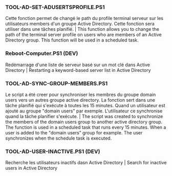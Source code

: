 ### TOOL-AD-SET-ADUSERTSPROFILE.PS1
Cette fonction permet de changé le path du profile terminal serveur sur les utilisateurs members d'un groupe Active Directory.
Cette fonction sera utiliser dans une tâches planifié. | This function allows you to change the path of the terminal server
profile on users who are members of an Active Directory group. This function will be used in a scheduled task.

### Reboot-Computer.PS1 (DEV)
Redémarrage d'une liste de serveur basé sur un mot clé dans Active Directory | Restarting a keyword-based server list in Active Directory

### TOOL-AD-SYNC-GROUP-MEMBERS.PS1
Le script a été creer pour synchroniser les membres du groupe domain users vers un autres groupe active directory.
La fonction sert dans une tâche planifié qui s'exécute à toutes les 15 minutes. Quand un utilisateur est ajouté au
groupe "domain users" par exemple. L'utilisateur ce synchronise quand la tâche planifier s'exécute. | The script was
created to synchronize the members of the domain users group to another active directory group. The function is used 
in a scheduled task that runs every 15 minutes. When a user is added to the "domain users" group for example. The user 
synchronizes when the schedule task is executed.

### TOOL-AD-USER-INACTIVE.PS1 (DEV)
Recherche les utilisateurs inactifs dasn Active Directory | Search  for inactive users in Active Directory
